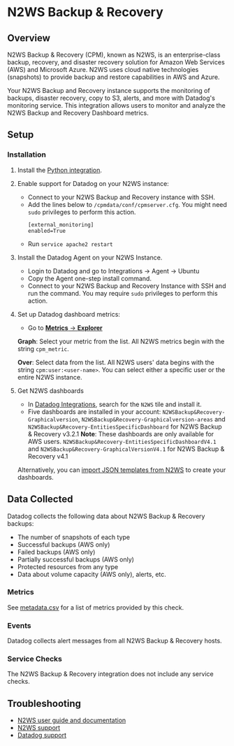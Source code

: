 # N2WS Backup & Recovery

## Overview


N2WS Backup & Recovery (CPM), known as N2WS, is an enterprise-class backup, recovery, and disaster recovery solution for Amazon Web Services (AWS) and Microsoft Azure. N2WS uses cloud native technologies (snapshots) to provide backup and restore capabilities in AWS and Azure.

Your N2WS Backup and Recovery instance supports the monitoring of backups, disaster recovery, copy to S3, alerts,
and more with Datadog's monitoring service. This integration allows users to monitor and analyze the N2WS Backup and Recovery Dashboard metrics.

## Setup

### Installation

1.	Install the [Python integration][1].

2.  Enable support for Datadog on your N2WS instance:
    - Connect to your N2WS Backup and Recovery instance with SSH.
    - Add the lines below to `/cpmdata/conf/cpmserver.cfg`. You might need `sudo` privileges to perform this action.
        ```
        [external_monitoring]
        enabled=True
        ```
    - Run `service apache2 restart`

3.	Install the Datadog Agent on your N2WS Instance.
    - Login to Datadog and go to Integrations -> Agent -> Ubuntu
    - Copy the Agent one-step install command.
    - Connect to your N2WS Backup and Recovery Instance with SSH and run the command. You may require `sudo` privileges to perform this action.

4.	Set up Datadog dashboard metrics:
    - Go to [**Metrics** -> **Explorer**][2]

    **Graph**: Select your metric from the list. All N2WS metrics begin with the string `cpm_metric`.

    **Over**: Select data from the list. All N2WS users' data begins with the string `cpm:user:<user-name>`.
              You can select either a specific user or the entire N2WS instance.


5.	Get N2WS dashboards
    - In [Datadog Integrations][3], search for the `N2WS` tile and install it.
    - Five dashboards are installed in your account:
    `N2WSBackup&Recovery-Graphicalversion`, `N2WSBackup&Recovery-Graphicalversion-areas` and `N2WSBackup&Recovery-EntitiesSpecificDashboard` for N2WS Backup & Recovery v3.2.1
	**Note**: These dashboards are only available for AWS users.
	`N2WSBackup&Recovery-EntitiesSpecificDashboardV4.1` and `N2WSBackup&Recovery-GraphicalVersionV4.1` for N2WS Backup & Recovery v4.1
 
    Alternatively, you can [import JSON templates from N2WS][4] to create your dashboards.

## Data Collected

Datadog collects the following data about N2WS Backup & Recovery backups:

- The number of snapshots of each type
- Successful backups (AWS only)
- Failed backups (AWS only)
- Partially successful backups (AWS only)
- Protected resources from any type
- Data about volume capacity (AWS only), alerts, etc.

### Metrics

See [metadata.csv][5] for a list of metrics provided by this check.

### Events

Datadog collects alert messages from all N2WS Backup & Recovery hosts.

### Service Checks

The N2WS Backup & Recovery integration does not include any service checks.

## Troubleshooting

- [N2WS user guide and documentation][6]
- [N2WS support][7]
- [Datadog support][8]


[1]: https://app.datadoghq.com/account/settings#integrations/python
[2]: https://app.datadoghq.com/metric/explorer
[3]: https://app.datadoghq.com/account/settings#integrations/n2ws
[4]: https://support.n2ws.com/portal/en/kb/articles/datadog-templates
[5]: https://github.com/DataDog/integrations-extras/blob/master/n2ws/metadata.csv
[6]: https://n2ws.com/support/documentation
[7]: https://n2ws.com/support
[8]: https://docs.datadoghq.com/help/
[9]: https://app.datadoghq.com/account/settings#ubuntu
